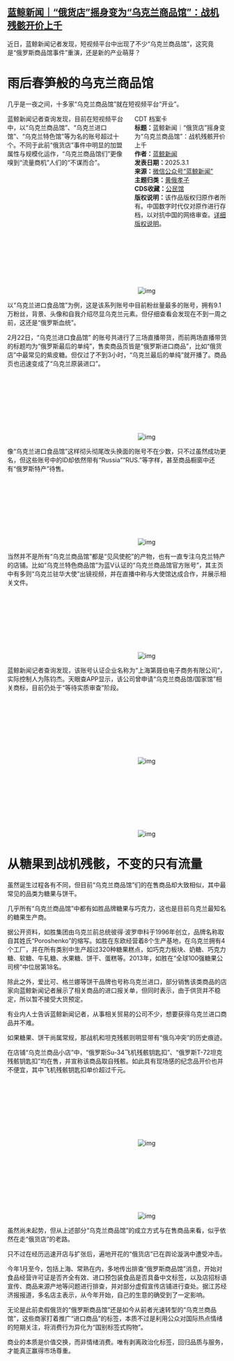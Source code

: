 <!--1740823336000-->
[蓝鲸新闻｜“俄货店”摇身变为“乌克兰商品馆”：战机残骸开价上千](https://chinadigitaltimes.net/chinese/716196.html)
------

<p>近日，蓝鲸新闻记者发现，短视频平台中出现了不少“乌克兰商品馆”，这究竟是“俄罗斯商品馆事件”重演，还是新的产业萌芽？</p><h1><strong>雨后春笋般的乌克兰商品馆</strong></h1><p>几乎是一夜之间，十多家“乌克兰商品馆”就在短视频平台“开业”。</p><div style="width:42%;float:right;padding-left:20px"><div class="su-spoiler su-spoiler-style-fancy su-spoiler-icon-chevron-circle" data-scroll-offset="0" data-anchor-in-url="no"><div class="su-spoiler-title" tabindex="0" role="button"><span class="su-spoiler-icon"></span>CDT 档案卡</div><div class="su-spoiler-content su-u-clearfix su-u-trim"><strong>标题：</strong>蓝鲸新闻｜“俄货店”摇身变为“乌克兰商品馆”：战机残骸开价上千<br><strong>作者：</strong><a href="https://chinadigitaltimes.net/space/蓝鲸新闻" target="_blank">蓝鲸新闻</a><br><strong>发表日期：</strong>2025.3.1<br><strong>来源：</strong><a href="https://web.archive.org/web/20250301070131/https://mp.weixin.qq.com/s/8g69X31K5FWqwQ4XSpBC_Q" target="_blank">微信公众号“蓝鲸新闻”</a><br><strong>主题归类：</strong><a href="https://chinadigitaltimes.net/space/黄俄孝子" target="_blank">黄俄孝子</a><br><strong>CDS收藏：</strong><a href="https://chinadigitaltimes.net/space/%E5%85%AC%E6%B0%91%E9%A6%86" target="_blank" rel="noopener">公民馆</a><br><strong>版权说明：</strong>该作品版权归原作者所有。中国数字时代仅对原作进行存档，以对抗中国的网络审查。<a href="https://chinadigitaltimes.net/chinese/copyright">详细版权说明</a>。</div></div></div><p>蓝鲸新闻记者查询发现，目前在短视频平台中，以“乌克兰商品馆”、“乌克兰进口馆”、“乌克兰特色馆”等为名的账号超过十个。不同于此前“俄货店”事件中明显的加盟属性与规模化运作，“乌克兰商品馆们”更像嗅到“流量商机”人们的“不谋而合”。</p><p><img decoding="async" src="data:image/svg+xml,%3Csvg%20xmlns='http://www.w3.org/2000/svg'%20viewBox='0%200%200%200'%3E%3C/svg%3E" alt="img" data-lazy-src="https://chinadigitaltimes.net/chinese/files/2025/02/post-716196-67c2b1774e002."><noscript><img decoding="async" src="https://chinadigitaltimes.net/chinese/files/2025/02/post-716196-67c2b1774e002." alt="img"></noscript></p><p>以“乌克兰进口食品馆”为例，这是该系列账号中目前粉丝量最多的账号，拥有9.1万粉丝，背景、头像和自我介绍尽显乌克兰元素。但仔细查看会发现在不到一周之前，这还是“俄罗斯血统”。</p><p>2月22日，“乌克兰进口食品馆” 的账号共进行了三场直播带货，而前两场直播带货的标题均为“俄罗斯最后的单纯”，售卖商品页皆是“俄罗斯进口商品”，比如“俄货店”中最常见的紫皮糖。但仅过了不到3小时，“乌克兰最后的单纯”就开播了。商品页也迅速变成了“乌克兰原装进口”。</p><p><img decoding="async" src="data:image/svg+xml,%3Csvg%20xmlns='http://www.w3.org/2000/svg'%20viewBox='0%200%200%200'%3E%3C/svg%3E" alt="img" data-lazy-src="https://chinadigitaltimes.net/chinese/files/2025/02/post-716196-67c2b17922ea0."><noscript><img decoding="async" src="https://chinadigitaltimes.net/chinese/files/2025/02/post-716196-67c2b17922ea0." alt="img"></noscript></p><p>像“乌克兰进口食品馆”这样彻头彻尾改头换面的账号不在少数，只不过虽然成功更名，但这些账号中的ID却依然带有“Russia”“RUS.”等字样，甚至商品橱窗中还有“俄罗斯特产”待售。</p><p><img decoding="async" src="data:image/svg+xml,%3Csvg%20xmlns='http://www.w3.org/2000/svg'%20viewBox='0%200%200%200'%3E%3C/svg%3E" alt="img" data-lazy-src="https://chinadigitaltimes.net/chinese/files/2025/02/post-716196-67c2b17a9c37d."><noscript><img decoding="async" src="https://chinadigitaltimes.net/chinese/files/2025/02/post-716196-67c2b17a9c37d." alt="img"></noscript></p><p>当然并不是所有“乌克兰商品馆”都是“见风使舵”的产物，也有一直专注乌克兰特产的店铺。比如“乌克兰特色商品馆”为蓝V认证的“乌克兰商品馆官方账号”，其主页中有多则“乌克兰驻华大使”出镜视频，并在直播中称与大使馆达成合作，并展示相关文件。</p><p><img decoding="async" src="data:image/svg+xml,%3Csvg%20xmlns='http://www.w3.org/2000/svg'%20viewBox='0%200%200%200'%3E%3C/svg%3E" alt="img" data-lazy-src="https://chinadigitaltimes.net/chinese/files/2025/02/post-716196-67c2b17c8ae0a."><noscript><img decoding="async" src="https://chinadigitaltimes.net/chinese/files/2025/02/post-716196-67c2b17c8ae0a." alt="img"></noscript></p><p>蓝鲸新闻记者查询发现，该账号认证企业名称为“上海第聂伯电子商务有限公司”，实际控制人为陈钧杰。天眼查APP显示，该公司曾申请“乌克兰商品馆/国家馆”相关商标，目前仍处于“等待实质审查”阶段。</p><p><img decoding="async" src="data:image/svg+xml,%3Csvg%20xmlns='http://www.w3.org/2000/svg'%20viewBox='0%200%200%200'%3E%3C/svg%3E" alt="img" data-lazy-src="https://chinadigitaltimes.net/chinese/files/2025/02/post-716196-67c2b17e0e5bc."><noscript><img decoding="async" src="https://chinadigitaltimes.net/chinese/files/2025/02/post-716196-67c2b17e0e5bc." alt="img"></noscript></p><p><img decoding="async" src="data:image/svg+xml,%3Csvg%20xmlns='http://www.w3.org/2000/svg'%20viewBox='0%200%200%200'%3E%3C/svg%3E" alt="img" data-lazy-src="https://chinadigitaltimes.net/chinese/files/2025/02/post-716196-67c2b17f3d929."><noscript><img decoding="async" src="https://chinadigitaltimes.net/chinese/files/2025/02/post-716196-67c2b17f3d929." alt="img"></noscript></p><h1><strong>从糖果到战机残骸，不变的只有流量</strong></h1><p>虽然诞生过程各有不同，但目前“乌克兰商品馆”们的在售商品却大致相似，其中最常见的品类为糖果与饼干。</p><p>几乎所有“乌克兰商品馆”中都有如胜品牌糖果与巧克力，这也是目前乌克兰最知名的糖果生产商。</p><p>据公开资料，如胜集团由乌克兰前总统彼得·波罗申科于1996年创立，品牌名称取自其姓氏“Poroshenko”的缩写。如胜在东欧经营着8个生产基地，在乌克兰拥有4个工厂，并在所有类别中生产超过320种糖果糕点，如巧克力板块、奶糖、巧克力糖、软糖、牛轧糖、水果糖、饼干、蛋糕等。2013年，如胜在“全球100强糖果公司榜”中位居第18名。</p><p>除此之外，爱比可、格兰娜等饼干品牌也号称乌克兰进口，部分销售该类商品的店家向蓝鲸新闻记者展示了相关商品的进口报关单，但同时表示，由于供货并不稳定，所以暂不接受大货预定。</p><p>有业内人士告诉蓝鲸新闻记者，从事相关贸易的公司不少，想要获得乌克兰进口商品并不难。</p><p>如果糖果、饼干尚属常规，那战机和坦克残骸则明显带有“俄乌冲突”的历史痕迹。</p><p>在店铺“乌克兰商品小店”中，“俄罗斯Su-34飞机残骸钥匙扣”、“俄罗斯T-72坦克残骸钥匙扣”均在售，并宣称该商品取自残骸。如此具有现场感的纪念品开价也并不便宜，其中飞机残骸钥匙扣单价超过千元。</p><p><img decoding="async" src="data:image/svg+xml,%3Csvg%20xmlns='http://www.w3.org/2000/svg'%20viewBox='0%200%200%200'%3E%3C/svg%3E" alt="img" data-lazy-src="https://chinadigitaltimes.net/chinese/files/2025/02/post-716196-67c2b18153c30."><noscript><img decoding="async" src="https://chinadigitaltimes.net/chinese/files/2025/02/post-716196-67c2b18153c30." alt="img"></noscript></p><p><img decoding="async" src="data:image/svg+xml,%3Csvg%20xmlns='http://www.w3.org/2000/svg'%20viewBox='0%200%200%200'%3E%3C/svg%3E" alt="img" data-lazy-src="https://chinadigitaltimes.net/chinese/files/2025/02/post-716196-67c2b18333177."><noscript><img decoding="async" src="https://chinadigitaltimes.net/chinese/files/2025/02/post-716196-67c2b18333177." alt="img"></noscript></p><p>虽然尚未起势，但从上述部分“乌克兰商品馆”的成立方式与在售商品来看，似乎依然在走“俄货店”的老路。</p><p>只不过在经历迅速开店与扩张后，遍地开花的“俄货店”已在舆论漩涡中遭受冲击。</p><p>今年1月至今，包括上海、常熟在内，多地传出排查“俄罗斯商品馆”消息，开始对食品经营许可证是否齐全有效、进口预包装食品是否具备中文标签，以及店招标语宣传、商品来源产地等问题进行排查，并对部分虚假宣传店铺进行查处。据江苏经济报报道，多名店主表示，从今年开始，自己的生意的确受到了一定影响。</p><p>无论是此前卖假俄货的“俄罗斯商品馆”还是如今从前者光速转型的“乌克兰商品馆”，这些商家打着推广“进口商品”的标签，本质不过是利用公众对国际热点情绪的短期关注，将消费行为异化为“国别标签式购物”。</p><p>商业的本质是价值交换，而非情绪消费。唯有剥离政治化标签，回归品质与服务，才能真正赢得市场尊重。</p><div class="addtoany_share_save_container addtoany_content addtoany_content_bottom"><div class="a2a_kit a2a_kit_size_32 addtoany_list" data-a2a-url="https://chinadigitaltimes.net/chinese/716196.html" data-a2a-title="蓝鲸新闻｜“俄货店”摇身变为“乌克兰商品馆”：战机残骸开价上千"><a class="a2a_button_facebook" href="https://www.addtoany.com/add_to/facebook?linkurl=https%3A%2F%2Fchinadigitaltimes.net%2Fchinese%2F716196.html&amp;linkname=%E8%93%9D%E9%B2%B8%E6%96%B0%E9%97%BB%EF%BD%9C%E2%80%9C%E4%BF%84%E8%B4%A7%E5%BA%97%E2%80%9D%E6%91%87%E8%BA%AB%E5%8F%98%E4%B8%BA%E2%80%9C%E4%B9%8C%E5%85%8B%E5%85%B0%E5%95%86%E5%93%81%E9%A6%86%E2%80%9D%EF%BC%9A%E6%88%98%E6%9C%BA%E6%AE%8B%E9%AA%B8%E5%BC%80%E4%BB%B7%E4%B8%8A%E5%8D%83" title="Facebook" rel="nofollow noopener" target="_blank"></a><a class="a2a_button_twitter" href="https://www.addtoany.com/add_to/twitter?linkurl=https%3A%2F%2Fchinadigitaltimes.net%2Fchinese%2F716196.html&amp;linkname=%E8%93%9D%E9%B2%B8%E6%96%B0%E9%97%BB%EF%BD%9C%E2%80%9C%E4%BF%84%E8%B4%A7%E5%BA%97%E2%80%9D%E6%91%87%E8%BA%AB%E5%8F%98%E4%B8%BA%E2%80%9C%E4%B9%8C%E5%85%8B%E5%85%B0%E5%95%86%E5%93%81%E9%A6%86%E2%80%9D%EF%BC%9A%E6%88%98%E6%9C%BA%E6%AE%8B%E9%AA%B8%E5%BC%80%E4%BB%B7%E4%B8%8A%E5%8D%83" title="Twitter" rel="nofollow noopener" target="_blank"></a><a class="a2a_button_telegram" href="https://www.addtoany.com/add_to/telegram?linkurl=https%3A%2F%2Fchinadigitaltimes.net%2Fchinese%2F716196.html&amp;linkname=%E8%93%9D%E9%B2%B8%E6%96%B0%E9%97%BB%EF%BD%9C%E2%80%9C%E4%BF%84%E8%B4%A7%E5%BA%97%E2%80%9D%E6%91%87%E8%BA%AB%E5%8F%98%E4%B8%BA%E2%80%9C%E4%B9%8C%E5%85%8B%E5%85%B0%E5%95%86%E5%93%81%E9%A6%86%E2%80%9D%EF%BC%9A%E6%88%98%E6%9C%BA%E6%AE%8B%E9%AA%B8%E5%BC%80%E4%BB%B7%E4%B8%8A%E5%8D%83" title="Telegram" rel="nofollow noopener" target="_blank"></a><a class="a2a_button_reddit" href="https://www.addtoany.com/add_to/reddit?linkurl=https%3A%2F%2Fchinadigitaltimes.net%2Fchinese%2F716196.html&amp;linkname=%E8%93%9D%E9%B2%B8%E6%96%B0%E9%97%BB%EF%BD%9C%E2%80%9C%E4%BF%84%E8%B4%A7%E5%BA%97%E2%80%9D%E6%91%87%E8%BA%AB%E5%8F%98%E4%B8%BA%E2%80%9C%E4%B9%8C%E5%85%8B%E5%85%B0%E5%95%86%E5%93%81%E9%A6%86%E2%80%9D%EF%BC%9A%E6%88%98%E6%9C%BA%E6%AE%8B%E9%AA%B8%E5%BC%80%E4%BB%B7%E4%B8%8A%E5%8D%83" title="Reddit" rel="nofollow noopener" target="_blank"></a><a class="a2a_button_whatsapp" href="https://www.addtoany.com/add_to/whatsapp?linkurl=https%3A%2F%2Fchinadigitaltimes.net%2Fchinese%2F716196.html&amp;linkname=%E8%93%9D%E9%B2%B8%E6%96%B0%E9%97%BB%EF%BD%9C%E2%80%9C%E4%BF%84%E8%B4%A7%E5%BA%97%E2%80%9D%E6%91%87%E8%BA%AB%E5%8F%98%E4%B8%BA%E2%80%9C%E4%B9%8C%E5%85%8B%E5%85%B0%E5%95%86%E5%93%81%E9%A6%86%E2%80%9D%EF%BC%9A%E6%88%98%E6%9C%BA%E6%AE%8B%E9%AA%B8%E5%BC%80%E4%BB%B7%E4%B8%8A%E5%8D%83" title="WhatsApp" rel="nofollow noopener" target="_blank"></a><a class="a2a_button_email" href="https://www.addtoany.com/add_to/email?linkurl=https%3A%2F%2Fchinadigitaltimes.net%2Fchinese%2F716196.html&amp;linkname=%E8%93%9D%E9%B2%B8%E6%96%B0%E9%97%BB%EF%BD%9C%E2%80%9C%E4%BF%84%E8%B4%A7%E5%BA%97%E2%80%9D%E6%91%87%E8%BA%AB%E5%8F%98%E4%B8%BA%E2%80%9C%E4%B9%8C%E5%85%8B%E5%85%B0%E5%95%86%E5%93%81%E9%A6%86%E2%80%9D%EF%BC%9A%E6%88%98%E6%9C%BA%E6%AE%8B%E9%AA%B8%E5%BC%80%E4%BB%B7%E4%B8%8A%E5%8D%83" title="Email" rel="nofollow noopener" target="_blank"></a><a class="a2a_button_copy_link" href="https://www.addtoany.com/add_to/copy_link?linkurl=https%3A%2F%2Fchinadigitaltimes.net%2Fchinese%2F716196.html&amp;linkname=%E8%93%9D%E9%B2%B8%E6%96%B0%E9%97%BB%EF%BD%9C%E2%80%9C%E4%BF%84%E8%B4%A7%E5%BA%97%E2%80%9D%E6%91%87%E8%BA%AB%E5%8F%98%E4%B8%BA%E2%80%9C%E4%B9%8C%E5%85%8B%E5%85%B0%E5%95%86%E5%93%81%E9%A6%86%E2%80%9D%EF%BC%9A%E6%88%98%E6%9C%BA%E6%AE%8B%E9%AA%B8%E5%BC%80%E4%BB%B7%E4%B8%8A%E5%8D%83" title="Copy Link" rel="nofollow noopener" target="_blank"></a><a class="a2a_dd addtoany_share_save addtoany_share" href="https://www.addtoany.com/share"></a></div></div>
